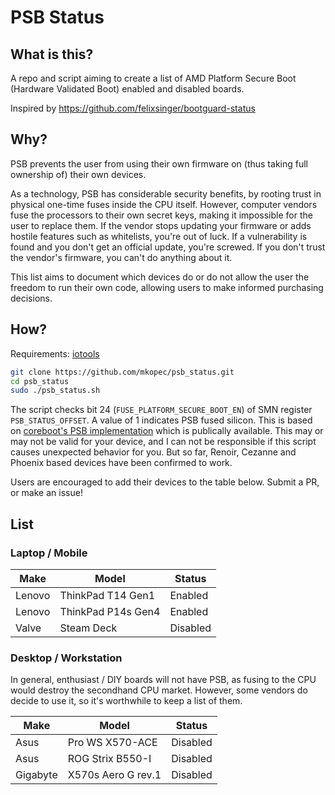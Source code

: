 # PSB Status

## What is this?

A repo and script aiming to create a list of AMD Platform Secure Boot (Hardware
Validated Boot) enabled and disabled boards.

Inspired by https://github.com/felixsinger/bootguard-status

## Why?

PSB prevents the user from using their own firmware on (thus taking full
ownership of) their own devices.

As a technology, PSB has considerable security benefits, by rooting trust in
physical one-time fuses inside the CPU itself. However, computer vendors fuse
the processors to their own secret keys, making it impossible for the user to
replace them. If the vendor stops updating your firmware or adds hostile
features such as whitelists, you're out of luck. If a vulnerability is found
and you don't get an official update, you're screwed. If you don't trust the
vendor's firmware, you can't do anything about it.

This list aims to document which devices do or do not allow the user the
freedom to run their own code, allowing users to make informed purchasing
decisions.

## How?

Requirements: [iotools](https://github.com/adurbin/iotools)

```bash
git clone https://github.com/mkopec/psb_status.git
cd psb_status
sudo ./psb_status.sh
```

The script checks bit 24 (`FUSE_PLATFORM_SECURE_BOOT_EN`) of SMN register
`PSB_STATUS_OFFSET`. A value of 1 indicates PSB fused silicon. This is based on
[coreboot's PSB implementation](https://github.com/coreboot/coreboot/blob/17848b65c38c32fa9630925ca8a15203a0617788/src/soc/amd/common/block/psp/psb.c#L105-L111)
which is publically available. This may or may not be valid for your device,
and I can not be responsible if this script causes unexpected behavior for you.
But so far, Renoir, Cezanne and Phoenix based devices have been confirmed to
work.

Users are encouraged to add their devices to the table below. Submit a PR, or
make an issue!

## List

### Laptop / Mobile

| Make | Model | Status |
| --- | --- | --- |
| Lenovo | ThinkPad T14 Gen1 | Enabled |
| Lenovo | ThinkPad P14s Gen4 | Enabled |
| Valve | Steam Deck | Disabled |

### Desktop / Workstation

In general, enthusiast / DIY boards will not have PSB, as fusing to the CPU would destroy the secondhand CPU market. However, some vendors do decide to use it, so it's worthwhile to keep a list of them.

| Make | Model | Status |
| --- | --- | --- |
| Asus | Pro WS X570-ACE | Disabled |
| Asus | ROG Strix B550-I | Disabled |
| Gigabyte | X570s Aero G rev.1 | Disabled |
